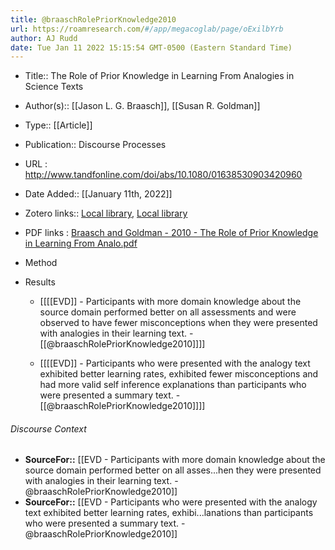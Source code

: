 ```yaml
---
title: @braaschRolePriorKnowledge2010
url: https://roamresearch.com/#/app/megacoglab/page/oExilbYrb
author: AJ Rudd
date: Tue Jan 11 2022 15:15:54 GMT-0500 (Eastern Standard Time)
---
```


- Title:: The Role of Prior Knowledge in Learning From Analogies in Science Texts
- Author(s):: [[Jason L. G. Braasch]], [[Susan R. Goldman]]
- Type:: [[Article]]
- Publication:: Discourse Processes
- URL : http://www.tandfonline.com/doi/abs/10.1080/01638530903420960
- Date Added:: [[January 11th, 2022]]
- Zotero links:: [Local library](zotero://select/groups/2451508/items/C6G5RQIZ), [Local library](https://www.zotero.org/groups/2451508/items/C6G5RQIZ)
- PDF links : [Braasch and Goldman - 2010 - The Role of Prior Knowledge in Learning From Analo.pdf](zotero://open-pdf/groups/2451508/items/5NGSSYUK)
- Method
- Results

    - [[[[EVD]] - Participants with more domain knowledge about the source domain performed better on all assessments and were observed to have fewer misconceptions when they were presented with analogies in their learning text. - [[@braaschRolePriorKnowledge2010]]]]

    - [[[[EVD]] - Participants who were presented with the analogy text exhibited better learning rates, exhibited fewer misconceptions and had more valid self inference explanations than participants who were presented a summary text. - [[@braaschRolePriorKnowledge2010]]]]

###### Discourse Context

- **SourceFor::** [[EVD - Participants with more domain knowledge about the source domain performed better on all asses...hen they were presented with analogies in their learning text. - @braaschRolePriorKnowledge2010]]
- **SourceFor::** [[EVD - Participants who were presented with the analogy text exhibited better learning rates, exhibi...lanations than participants who were presented a summary text. - @braaschRolePriorKnowledge2010]]
